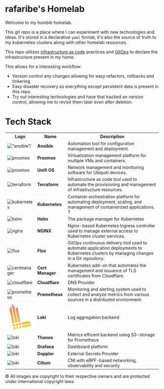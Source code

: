 # rafaribe's Homelab

Welcome to my humble homelab.

This git repo is a place where I can experiment with new technologies and ideas. It's stored in a declarative `yaml` format, it's also the source of truth to my kubernetes clusters along with other homelab resources.

This repo utilizes [infrastructure as code](https://www.wikiwand.com/en/Infrastructure_as_code) practices and [GitOps](https://www.redhat.com/en/topics/devops/what-is-gitops) to declare the infrastructure present in my home.

This allows for a interesting workflow:

- Version control any changes allowing for easy refactors, rollbacks and tinkering.
- Easy disaster recovery as everything except persistent data is present in this repo.
- Try out interesting technologies and have that tracked on version control, allowing me to revisit them later even after deletion.

# Tech Stack

<table>
    <tr>
        <th style="width: 15px;"">Logo</th>
        <th><b>Name</b></th>
        <th>Description</th>
    </tr>
    <tr>
        <td><img src="https://simpleicons.org/icons/ansible.svg" alt= “ansible”/></td>
        <td><b>Ansible</b></td>
        <td>Automation tool for configuration management and deployment.</td>
    </tr>
    <tr>
        <td><img src="https://www.svgrepo.com/show/331552/proxmox.svg" alt="proxmox"></td>
        <td><b>Proxmox</b></td>
        <td>Virtualization management platform for multiple VMs and containers.</td>
    </tr>
    <tr>
        <td>
        <img src="https://www.svgrepo.com/show/349542/ubiquiti.svg" alt="proxmox"></td>
        <td><b>Unifi OS</b></td>
        <td>Network management and monitoring software for Ubiquiti devices.</td>
    </tr>
    <tr>
        <td><img src="https://www.svgrepo.com/show/376353/terraform.svg" alt="terraform" ></td>
        <td><b>Terraform</b></td>
        <td> Infrastructure as code tool used to automate the provisioning and management of infrastructure resources.</td>
    </tr>
    <tr>
        <td><img src="https://www.svgrepo.com/show/448233/kubernetes.svg" alt="kubernetes" ></td>
        <td><b>Kubernetes</b></td>
        <td>Container orchestration platform for automating deployment, scaling, and management of containerized applications. T</td>
    </tr>
        <tr>
         <td><img src="https://helm.sh/img/helm.svg" alt="helm"></td>
        <td><b>Helm</b></td>
        <td>The package manager for Kubernetes</td>
    </tr>
    <tr>
        <td><img src="https://www.svgrepo.com/show/373924/nginx.svg" alt="nginx"></td>
        <td><b>NGINX</b></td>
        <td>Nginx-based Kubernetes Ingress controller used to manage external access to Kubernetes cluster services.</td>
    </tr>
    <tr>
         <td><img src="https://fluxcd.io/img/logos/flux-stacked-color.png" alt="flux"></td>
        <td><b>Flux</b></td>
        <td>GitOps continuous delivery tool used to automate application deployments to Kubernetes clusters by managing changes in a Git repository.</td>
    </tr>
    <tr>
         <td><img src="https://cert-manager.io/images/cert-manager-logo-icon.svg" alt="certmanager"></td>
        <td><b>Cert Manager</b></td>
        <td>Kubernetes add-on that automates the management and issuance of TLS certificates from Cloudflare.</td>
    </tr>
        <tr>
         <td><img src="https://www.svgrepo.com/show/331337/cloudflare.svg" alt="cloudflare"></td>
        <td><b>Cloudflare</b></td>
        <td>DNS Provider</td>
    </tr>
    <tr>
         <td><img src="https://www.svgrepo.com/download/354219/prometheus.svg" alt="prometheus"></td>
        <td><b>Prometheus</b></td>
        <td>Monitoring and alerting system used to collect and analyze metrics from various sources in a distributed environment.</td>
    </tr>
        <tr>
         <td><img src="https://github.com/grafana/loki/blob/main/docs/sources/logo.png?raw=true" alt="loki"></td>
        <td><b>Loki</b></td>
        <td>Log aggregation backend</td>
    </tr>
    </tr>
        <tr>
         <td><img src="https://avatars.githubusercontent.com/u/49725059?s=200&v=4" alt="loki"></td>
        <td><b>Thanos</b></td>
        <td>Metrics efficent backend using S3-storage for Prometheus</td>
    </tr>
    </tr>
        <tr>
         <td><img src="https://grafana.com/static/img/menu/grafana2.svg" alt="loki"></td>
        <td><b>Grafana</b></td>
        <td>Dashboard platform</td>
    </tr>
    </tr>
        <tr>
         <td><img src="https://images.g2crowd.com/uploads/product/hd_favicon/72560d7bf99d51bc45794936cc945ba7/doppler-secretops-platform.svg" alt="loki"></td>
        <td><b>Doppler</b></td>
        <td>External Secrets Provider</td>
    </tr>
    </tr>
        <tr>
         <td><img src="https://layer5.io/static/67e20231adeb31cc1a6076aed4651e46/cilium-color.svg" alt="loki"></td>
        <td><b>Cilium</b></td>
        <td>CNI with eBPF-based networking, observability and security</td>
    </tr>
</table>

© All images are copyright to their respective owners and are protected under international copyright laws.
